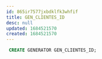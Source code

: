 ```yaml
---
id: 865ir7577jxbdklfk3whfif
title: GEN_CLIENTES_ID
desc: null
updated: 1684521570
created: 1684521570
---
```



```sql
 CREATE GENERATOR GEN_CLIENTES_ID;
```

